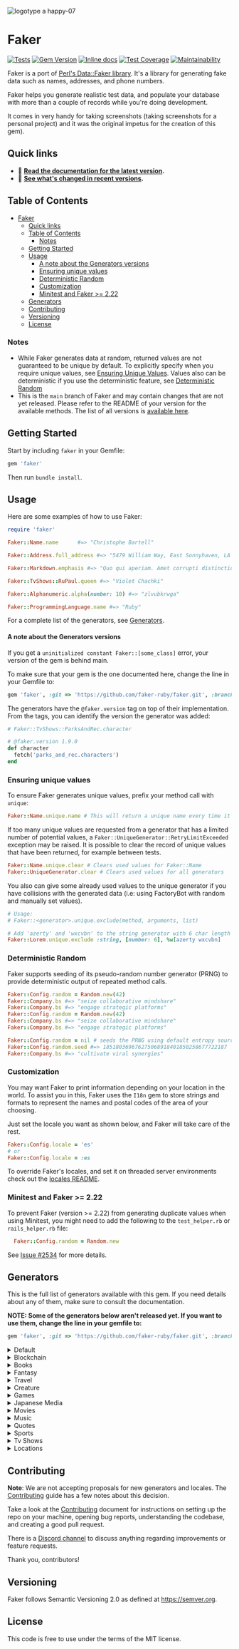 ![logotype a happy-07](https://user-images.githubusercontent.com/36028424/40263395-4318481e-5b44-11e8-92e5-3dcc1ce169b3.png)

# Faker
[![Tests](https://github.com/faker-ruby/faker/workflows/Tests/badge.svg)](https://github.com/faker-ruby/faker/actions?query=workflow%3ATests)
[![Gem Version](https://badge.fury.io/rb/faker.svg)](https://badge.fury.io/rb/faker)
[![Inline docs](https://inch-ci.org/github/faker-ruby/faker.svg?branch=main)](https://inch-ci.org/github/faker-ruby/faker)
[![Test Coverage](https://api.codeclimate.com/v1/badges/ef54c7f9df86e965d64b/test_coverage)](https://codeclimate.com/github/stympy/faker/test_coverage)
[![Maintainability](https://api.codeclimate.com/v1/badges/ef54c7f9df86e965d64b/maintainability)](https://codeclimate.com/github/stympy/faker/maintainability)

Faker is a port of [Perl's Data::Faker library](https://metacpan.org/pod/Data::Faker).
It's a library for generating fake data such as names, addresses, and phone numbers.

Faker helps you generate realistic test data, and populate your
database with more than a couple of records while you're doing development.

It comes in very handy for taking screenshots (taking screenshots for a personal project)
and it was the original impetus for the creation of this gem).

## Quick links

- 📖 **[Read the documentation for the latest version][rubydocs].**
- 📢 **[See what's changed in recent versions][changelog].**

[rubydocs]: https://www.rubydoc.info/gems/faker/
[changelog]: CHANGELOG.md

## Table of Contents

- [Faker](#faker)
  - [Quick links](#quick-links)
  - [Table of Contents](#table-of-contents)
    - [Notes](#notes)
  - [Getting Started](#getting-started)
  - [Usage](#usage)
      - [A note about the Generators versions](#a-note-about-the-generators-versions)
    - [Ensuring unique values](#ensuring-unique-values)
    - [Deterministic Random](#deterministic-random)
    - [Customization](#customization)
    - [Minitest and Faker \>= 2.22](#minitest-and-faker--222)
  - [Generators](#generators)
  - [Contributing](#contributing)
  - [Versioning](#versioning)
  - [License](#license)

### Notes

* While Faker generates data at random, returned values are not guaranteed to be unique by default.
  To explicitly specify when you require unique values, see [Ensuring Unique Values](#ensuring-unique-values).
  Values also can be deterministic if you use the deterministic feature, see [Deterministic Random](#deterministic-random)
* This is the `main` branch of Faker and may contain changes that are not yet released.
  Please refer to the README of your version for the available methods.
  The list of all versions is [available here](https://github.com/stympy/faker/releases).

## Getting Started

Start by including `faker` in your Gemfile:

```ruby
gem 'faker'
```

Then run `bundle install`.

## Usage

Here are some examples of how to use Faker:

```ruby
require 'faker'

Faker::Name.name      #=> "Christophe Bartell"

Faker::Address.full_address #=> "5479 William Way, East Sonnyhaven, LA 63637"

Faker::Markdown.emphasis #=> "Quo qui aperiam. Amet corrupti distinctio. Sit quia *dolor.*"

Faker::TvShows::RuPaul.queen #=> "Violet Chachki"

Faker::Alphanumeric.alpha(number: 10) #=> "zlvubkrwga"

Faker::ProgrammingLanguage.name #=> "Ruby"
```

For a complete list of the generators, see [Generators](#generators).

#### A note about the Generators versions

If you get a `uninitialized constant Faker::[some_class]` error, your version of
the gem is behind main.

To make sure that your gem is the one
documented here, change the line in your Gemfile to:

```ruby
gem 'faker', :git => 'https://github.com/faker-ruby/faker.git', :branch => 'main'
```

The generators have the `@faker.version` tag on top of their implementation.
From the tags, you can identify the version the generator was added:

```ruby
# Faker::TvShows::ParksAndRec.character

# @faker.version 1.9.0
def character
  fetch('parks_and_rec.characters')
end
```

### Ensuring unique values

To ensure Faker generates unique values, prefix your method call with `unique`:

```ruby
Faker::Name.unique.name # This will return a unique name every time it is called
```

If too many unique values are requested from a generator that has a limited
number of potential values, a `Faker::UniqueGenerator::RetryLimitExceeded`
exception may be raised. It is possible to clear the record of unique values
that have been returned, for example between tests.

```ruby
Faker::Name.unique.clear # Clears used values for Faker::Name
Faker::UniqueGenerator.clear # Clears used values for all generators
```

You also can give some already used values to the unique generator if you have
collisions with the generated data (i.e: using FactoryBot with random and
manually set values).

```ruby
# Usage:
# Faker::<generator>.unique.exclude(method, arguments, list)

# Add 'azerty' and 'wxcvbn' to the string generator with 6 char length
Faker::Lorem.unique.exclude :string, [number: 6], %w[azerty wxcvbn]
```

### Deterministic Random

Faker supports seeding of its pseudo-random number generator (PRNG)
to provide deterministic output of repeated method calls.

```ruby
Faker::Config.random = Random.new(42)
Faker::Company.bs #=> "seize collaborative mindshare"
Faker::Company.bs #=> "engage strategic platforms"
Faker::Config.random = Random.new(42)
Faker::Company.bs #=> "seize collaborative mindshare"
Faker::Company.bs #=> "engage strategic platforms"

Faker::Config.random = nil # seeds the PRNG using default entropy sources
Faker::Config.random.seed #=> 185180369676275068918401850258677722187
Faker::Company.bs #=> "cultivate viral synergies"
```

### Customization

You may want Faker to print information depending on your location in the world.
To assist you in this, Faker uses the `I18n` gem to store strings and formats to
represent the names and postal codes of the area of your choosing.

Just set the locale you want as shown below, and Faker will take care of the rest.

```ruby
Faker::Config.locale = 'es'
# or
Faker::Config.locale = :es
```

To override Faker's locales, and set it on threaded server environments
check out the [locales README](lib/locales/README.md).

### Minitest and Faker >= 2.22

To prevent Faker (version >= 2.22) from generating duplicate values when using Minitest,
you might need to add the following to the `test_helper.rb` or `rails_helper.rb` file:

```ruby
  Faker::Config.random = Random.new
```

See [Issue #2534](https://github.com/faker-ruby/faker/issues/2534) for more details.

## Generators

This is the full list of generators available with this gem. If you need details about any of them, make sure to consult the documentation.

**NOTE: Some of the generators below aren't released yet. If you want to use them, change the line in your gemfile to:**

```ruby
gem 'faker', :git => 'https://github.com/faker-ruby/faker.git', :branch => 'main'
```

<details>
  <summary>Default</summary>

  - [Faker::Address](doc/default/address.md)
  - [Faker::Alphanumeric](doc/default/alphanumeric.md)
  - [Faker::Ancient](doc/default/ancient.md)
  - [Faker::App](doc/default/app.md)
  - [Faker::Appliance](doc/default/appliance.md)
  - [Faker::Artist](doc/default/artist.md)
  - [Faker::Avatar](doc/default/avatar.md)
  - [Faker::Bank](doc/default/bank.md)
  - [Faker::Barcode](doc/default/barcode.md)
  - [Faker::Beer](doc/default/beer.md)
  - [Faker::Blood](doc/default/blood.md)
  - [Faker::Boolean](doc/default/boolean.md)
  - [Faker::BossaNova](doc/default/bossa_nova.md)
  - [Faker::Business](doc/default/business.md)
  - [Faker::Camera](doc/default/camera.md)
  - [Faker::Cannabis](doc/default/cannabis.md)
  - [Faker::ChileRut](doc/default/chile_rut.md)
  - [Faker::ChuckNorris](doc/default/chuck_norris.md)
  - [Faker::Code](doc/default/code.md)
  - [Faker::Coffee](doc/default/coffee.md)
  - [Faker::Coin](doc/default/coin.md)
  - [Faker::Color](doc/default/color.md)
  - [Faker::Commerce](doc/default/commerce.md)
  - [Faker::Company](doc/default/company.md)
  - [Faker::Compass](doc/default/compass.md)
  - [Faker::Computer](doc/default/computer.md)
  - [Faker::Construction](doc/default/construction.md)
  - [Faker::Cosmere](doc/default/cosmere.md)
  - [Faker::Crypto](doc/default/crypto.md)
  - [Faker::CryptoCoin](doc/default/crypto_coin.md)
  - [Faker::Currency](doc/default/currency.md)
  - [Faker::Date](doc/default/date.md)
  - [Faker::DcComics](doc/default/dc_comics.md)
  - [Faker::Demographic](doc/default/demographic.md)
  - [Faker::Dessert](doc/default/dessert.md)
  - [Faker::Device](doc/default/device.md)
  - [Faker::DrivingLicence](doc/default/driving_licence.md)
  - [Faker::Drone](doc/drone/drone.md)
  - [Faker::Educator](doc/default/educator.md)
  - [Faker::ElectricalComponents](doc/default/electrical_components.md)
  - [Faker::Emotion](doc/default/emotion.md)
  - [Faker::Esport](doc/default/esport.md)
  - [Faker::File](doc/default/file.md)
  - [Faker::Finance](doc/default/finance.md)
  - [Faker::Food](doc/default/food.md)
  - [Faker::FunnyName](doc/default/funny_name.md)
  - [Faker::Gender](doc/default/gender.md)
  - [Faker::GreekPhilosophers](doc/default/greek_philosophers.md)
  - [Faker::Hacker](doc/default/hacker.md)
  - [Faker::Hipster](doc/default/hipster.md)
  - [Faker::Hobby](doc/default/hobby.md)
  - [Faker::House](doc/default/house.md)
  - [Faker::IdNumber](doc/default/id_number.md)
  - [Faker::IndustrySegments](doc/default/industry_segments.md)
  - [Faker::Internet](doc/default/internet.md)
  - [Faker::Invoice](doc/default/invoice.md)
  - [Faker::Job](doc/default/job.md)
  - [Faker::Json](doc/default/json.md)
  - [Faker::Kpop](doc/default/kpop.md)
  - [Faker::Lorem](doc/default/lorem.md)
  - [Faker::LoremFlickr](doc/default/lorem_flickr.md)
  - [Faker::Markdown](doc/default/markdown.md)
  - [Faker::Marketing](doc/default/marketing.md)
  - [Faker::Measurement](doc/default/measurement.md)
  - [Faker::Military](doc/default/military.md)
  - [Faker::Mountain](doc/default/mountain.md)
  - [Faker::Name](doc/default/name.md)
  - [Faker::Nation](doc/default/nation.md)
  - [Faker::NatoPhoneticAlphabet](doc/default/nato_phonetic_alphabet.md)
  - [Faker::NationalHealthService](doc/default/national_health_service.md)
  - [Faker::Number](doc/default/number.md)
  - [Faker::Omniauth](doc/default/omniauth.md)
  - [Faker::PhoneNumber](doc/default/phone_number.md)
  - [Faker::Placeholdit](doc/default/placeholdit.md)
  - [Faker::ProgrammingLanguage](doc/default/programming_language.md)
  - [Faker::Relationship](doc/default/relationship.md)
  - [Faker::Restaurant](doc/default/restaurant.md)
  - [Faker::Science](doc/default/science.md)
  - [Faker::SlackEmoji](doc/default/slack_emoji.md)
  - [Faker::Source](doc/default/source.md)
  - [Faker::SouthAfrica](doc/default/south_africa.md)
  - [Faker::Space](doc/default/space.md)
  - [Faker::String](doc/default/string.md)
  - [Faker::Stripe](doc/default/stripe.md)
  - [Faker::Subscription](doc/default/subscription.md)
  - [Faker::Superhero](doc/default/superhero.md)
  - [Faker::Tea](doc/default/tea.md)
  - [Faker::Team](doc/default/team.md)
  - [Faker::Time](doc/default/time.md)
  - [Faker::Twitter](doc/default/twitter.md)
  - [Faker::Types](doc/default/types.md)
  - [Faker::University](doc/default/university.md)
  - [Faker::Vehicle](doc/default/vehicle.md)
  - [Faker::Verbs](doc/default/verbs.md)
  - [Faker::VulnerabilityIdentifier](doc/default/vulnerability_identifier.md)
  - [Faker::WorldCup](doc/default/world_cup.md)
</details>

<details>
  <summary>Blockchain</summary>

  - [Faker::Blockchain::Aeternity](doc/blockchain/aeternity.md)
  - [Faker::Blockchain::Bitcoin](doc/blockchain/bitcoin.md)
  - [Faker::Blockchain::Ethereum](doc/blockchain/ethereum.md)
  - [Faker::Blockchain::Tezos](doc/blockchain/tezos.md)
</details>

<details>
  <summary>Books</summary>

  - [Faker::Book](doc/books/book.md)
  - [Faker::Books::CultureSeries](doc/books/culture_series.md)
  - [Faker::Books::Dune](doc/books/dune.md)
  - [Faker::Books::Lovecraft](doc/books/lovecraft.md)
  - [Faker::Books::TheKingkillerChronicle](doc/books/the_kingkiller_chronicle.md)
</details>

<details>
  <summary>Fantasy</summary>

  - [Faker::Fantasy::Tolkien](doc/fantasy/tolkien.md)
</details>

<details>
  <summary>Travel</summary>

  - [Faker:Travel::Airport](doc/travel/airport.md)
  - [Faker:Travel::TrainStation](doc/travel/train_station.md)
</details>

<details>
  <summary>Creature</summary>

  - [Faker::Creature::Animal](doc/creature/animal.md)
  - [Faker::Creature::Bird](doc/creature/bird.md)
  - [Faker::Creature::Cat](doc/creature/cat.md)
  - [Faker::Creature::Dog](doc/creature/dog.md)
  - [Faker::Creature::Horse](doc/creature/horse.md)
</details>

<details>
  <summary>Games</summary>

  - [Faker::Game](doc/games/game.md)
  - [Faker::Games::ClashOfClans](doc/games/clash_of_clans.md)
  - [Faker::Games::DnD](doc/games/dnd.md)
  - [Faker::Games::Dota](doc/games/dota.md)
  - [Faker::Games::ElderScrolls](doc/games/elder_scrolls.md)
  - [Faker::Games::Fallout](doc/games/fallout.md)
  - [Faker::Games::FinalFantasyXIV](doc/games/final_fantasy_xiv.md)
  - [Faker::Games::HalfLife](doc/games/half_life.md)
  - [Faker::Games::Heroes](doc/games/heroes.md)
  - [Faker::Games::HeroesOfTheStorm](doc/games/heroes_of_the_storm.md)
  - [Faker::Games::LeagueOfLegends](doc/games/league_of_legends.md)
  - [Faker::Games::Minecraft](doc/games/minecraft.md)
  - [Faker::Games::Myst](doc/games/myst.md)
  - [Faker::Games::Overwatch](doc/games/overwatch.md)
  - [Faker::Games::Pokemon](doc/games/pokemon.md)
  - [Faker::Games::SonicTheHedgehog](doc/games/sonic_the_hedgehog.md)
  - [Faker::Games::StreetFighter](doc/games/street_fighter.md)
  - [Faker::Games::SuperMario](doc/games/super_mario.md)
  - [Faker::Games::SuperSmashBros](doc/games/super_smash_bros.md)
  - [Faker::Games::Touhou](doc/games/touhou.md)
  - [Faker::Games::WarhammerFantasy](doc/games/warhammer_fantasy.md)
  - [Faker::Games::Witcher](doc/games/witcher.md)
  - [Faker::Games::WorldOfWarcraft](doc/games/world_of_warcraft.md)
  - [Faker::Games::Zelda](doc/games/zelda.md)
</details>

<details>
  <summary>Japanese Media</summary>

  - [Faker::JapaneseMedia::CowboyBebop](doc/japanese_media/cowboy_bebop.md)
  - [Faker::JapaneseMedia::DragonBall](doc/japanese_media/dragon_ball.md)
  - [Faker::JapaneseMedia::OnePiece](doc/japanese_media/one_piece.md)
  - [Faker::JapaneseMedia::StudioGhibli](doc/japanese_media/studio_ghibli.md)
  - [Faker::JapaneseMedia::SwordArtOnline](doc/japanese_media/sword_art_online.md)
  - [Faker::JapaneseMedia::Naruto](doc/japanese_media/naruto.md)
  - [Faker::JapaneseMedia::Doraemon](doc/japanese_media/doraemon.md)
  - [Faker::JapaneseMedia::Conan](doc/japanese_media/conan.md)
  - [Faker::JapaneseMedia::FullmetalAlchemistBrotherhood](doc/japanese_media/fullmetal_alchemist_brotherhood.md)
</details>

<details>
  <summary>Movies</summary>

  - [Faker::Movie](doc/movies/movie.md)
  - [Faker::Movies::Avatar](doc/movies/avatar.md)
  - [Faker::Movies::BackToTheFuture](doc/movies/back_to_the_future.md)
  - [Faker::Movies::Departed](doc/movies/departed.md)
  - [Faker::Movies::Ghostbusters](doc/movies/ghostbusters.md)
  - [Faker::Movies::HarryPotter](doc/movies/harry_potter.md)
  - [Faker::Movies::HitchhikersGuideToTheGalaxy](doc/movies/hitchhikers_guide_to_the_galaxy.md)
  - [Faker::Movies::Hobbit](doc/movies/hobbit.md)
  - [Faker::Movies::HowToTrainYourDragon](doc/movies/how_to_train_your_dragon.md)
  - [Faker::Movies::Lebowski](doc/movies/lebowski.md)
  - [Faker::Movies::LordOfTheRings](doc/movies/lord_of_the_rings.md)
  - [Faker::Movies::PrincessBride](doc/movies/princess_bride.md)
  - [Faker::Movies::StarWars](doc/movies/star_wars.md)
  - [Faker::Movies::TRON](doc/movies/tron.md)
  - [Faker::Movies::VForVendetta](doc/movies/v_for_vendetta.md)
</details>

<details>
  <summary>Music</summary>

  - [Faker::Music](doc/music/music.md)
  - [Faker::Music::GratefulDead](doc/music/grateful_dead.md)
  - [Faker::Music::Hiphop](doc/music/hiphop.md)
  - [Faker::Music::Opera](doc/music/opera.md)
  - [Faker::Music::PearlJam](doc/music/pearl_jam.md)
  - [Faker::Music::Phish](doc/music/phish.md)
  - [Faker::Music::Prince](doc/music/prince.md)
  - [Faker::Music::RockBand](doc/music/rock_band.md)
  - [Faker::Music::Rush](doc/music/rush.md)
  - [Faker::Music::SmashingPumpkins](doc/music/smashing_pumpkins.md)
  - [Faker::Music::UmphreysMcgee](doc/music/umphreys_mcgee.md)
</details>

<details>
  <summary>Quotes</summary>

  - [Faker::Quote](doc/quotes/quote.md)
  - [Faker::Quotes::Chiquito](doc/quotes/chiquito.md)
  - [Faker::Quotes::Rajnikanth](doc/quotes/rajnikanth.md)
  - [Faker::Quotes::Shakespeare](doc/quotes/shakespeare.md)
</details>

<details>
  <summary>Sports</summary>

  - [Faker::Sport](doc/sports/sport.md)
  - [Faker::Sports::Basketball](doc/sports/basketball.md)
  - [Faker::Sports::Chess](doc/sports/chess.md)
  - [Faker::Sports::Football](doc/sports/football.md)
  - [Faker::Sports::Mountaineering](doc/sports/mountaineering.md)
  - [Faker::Sports::Volleyball](doc/sports/volleyball.md)
</details>

<details>
  <summary>Tv Shows</summary>

  - [Faker::TvShows::AquaTeenHungerForce](doc/tv_shows/aqua_teen_hunger_force.md)
  - [Faker::TvShows::Archer](doc/tv_shows/archer.md)
  - [Faker::TvShows::BigBangTheory](doc/tv_shows/big_bang_theory.md)
  - [Faker::TvShows::BojackHorseman](doc/tv_shows/bojack_horseman.md)
  - [Faker::TvShows::BreakingBad](doc/tv_shows/breaking_bad.md)
  - [Faker::TvShows::BrooklynNineNine](doc/tv_shows/brooklyn_nine_nine.md)
  - [Faker::TvShows::Buffy](doc/tv_shows/buffy.md)
  - [Faker::TvShows::Community](doc/tv_shows/community.md)
  - [Faker::TvShows::DrWho](doc/tv_shows/dr_who.md)
  - [Faker::TvShows::DumbAndDumber](doc/tv_shows/dumb_and_dumber.md)
  - [Faker::TvShows::FamilyGuy](doc/tv_shows/family_guy.md)
  - [Faker::TvShows::FinalSpace](doc/tv_shows/final_space.md)
  - [Faker::TvShows::Friends](doc/tv_shows/friends.md)
  - [Faker::TvShows::GameOfThrones](doc/tv_shows/game_of_thrones.md)
  - [Faker::TvShows::HeyArnold](doc/tv_shows/hey_arnold.md)
  - [Faker::TvShows::HowIMetYourMother](doc/tv_shows/how_i_met_your_mother.md)
  - [Faker::TvShows::MichaelScott](doc/tv_shows/michael_scott.md)
  - [Faker::TvShows::NewGirl](doc/tv_shows/new_girl.md)
  - [Faker::TvShows::ParksAndRec](doc/tv_shows/parks_and_rec.md)
  - [Faker::TvShows::RickAndMorty](doc/tv_shows/rick_and_morty.md)
  - [Faker::TvShows::RuPaul](doc/tv_shows/rupaul.md)
  - [Faker::TvShows::Seinfeld](doc/tv_shows/seinfeld.md)
  - [Faker::TvShows::SiliconValley](doc/tv_shows/silicon_valley.md)
  - [Faker::TvShows::Simpsons](doc/tv_shows/simpsons.md)
  - [Faker::TvShows::SouthPark](doc/tv_shows/south_park.md)
  - [Faker::TvShows::Spongebob](doc/tv_shows/spongebob.md)
  - [Faker::TvShows::StarTrek](doc/tv_shows/star_trek.md)
  - [Faker::TvShows::Stargate](doc/tv_shows/stargate.md)
  - [Faker::TvShows::StrangerThings](doc/tv_shows/stranger_things.md)
  - [Faker::TvShows::Suits](doc/tv_shows/suits.md)
  - [Faker::TvShows::Supernatural](doc/tv_shows/supernatural.md)
  - [Faker::TvShows::TheExpanse](doc/tv_shows/the_expanse.md)
  - [Faker::TvShows::TheFreshPrinceOfBelAir](doc/tv_shows/the_fresh_prince_of_bel_air.md)
  - [Faker::TvShows::TheITCrowd](doc/tv_shows/the_it_crowd.md)
  - [Faker::TvShows::TheThickOfIt](doc/tv_shows/the_thick_of_it.md)
  - [Faker::TvShows::TwinPeaks](doc/tv_shows/twin_peaks.md)
  - [Faker::TvShows::VentureBros](doc/tv_shows/venture_bros.md)
</details>

<details>
  <summary>Locations</summary>

  - [Faker::Locations::Australia](doc/locations/australia.md)
</details>

## Contributing

**Note**: We are not accepting proposals for new generators and locales. The [Contributing](CONTRIBUTING.md) guide has a few notes about this decision.

Take a look at the [Contributing](CONTRIBUTING.md) document for
instructions on setting up the repo on your machine, opening bug reports, understanding the codebase,
and creating a good pull request.

There is a [Discord channel](https://discord.gg/RMumTwB) to discuss anything
regarding improvements or feature requests.

Thank you, contributors!

## Versioning

Faker follows Semantic Versioning 2.0 as defined at https://semver.org.

## License

This code is free to use under the terms of the MIT license.
